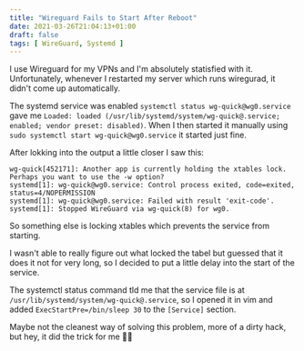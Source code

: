 ```yaml
---
title: "Wireguard Fails to Start After Reboot"
date: 2021-03-26T21:04:13+01:00
draft: false
tags: [ WireGuard, Systemd ]
---
```


I use Wireguard for my VPNs and I'm absolutely statisfied with it.
Unfortunately, whenever I restarted my server which runs wiregurad, it didn't come up automatically.

<!--more-->

The systemd service was enabled `systemctl status wg-quick@wg0.service` gave me `Loaded: loaded (/usr/lib/systemd/system/wg-quick@.service; enabled; vendor preset: disabled)`.
When I then started it manually using `sudo systemctl start wg-quick@wg0.service` it started just fine.

After lokking into the output a little closer I saw this:

```
wg-quick[452171]: Another app is currently holding the xtables lock. Perhaps you want to use the -w option?
systemd[1]: wg-quick@wg0.service: Control process exited, code=exited, status=4/NOPERMISSION
systemd[1]: wg-quick@wg0.service: Failed with result 'exit-code'.
systemd[1]: Stopped WireGuard via wg-quick(8) for wg0.
```

So something else is locking xtables which prevents the service from starting.

I wasn't able to really figure out what locked the tabel but guessed that it does it not for very long, so I decided to put a little delay into the start of the service.

The systemctl status command tld me that the service file is at `/usr/lib/systemd/system/wg-quick@.service`, so I opened it in vim and added `ExecStartPre=/bin/sleep 30` to the `[Service]` section.

Maybe not the cleanest way of solving this problem, more of a dirty hack, but hey, it did the trick for me 🤷‍♂️ 
